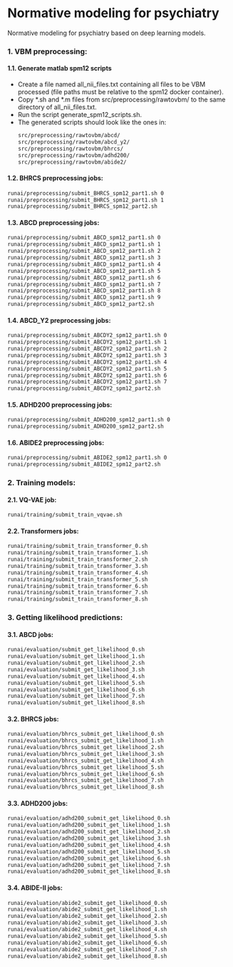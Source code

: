 # Normative modeling for psychiatry
Normative modeling for psychiatry based on deep learning models.

### 1. VBM preprocessing:

#### 1.1. Generate matlab spm12 scripts
 - Create a file named all_nii_files.txt containing all files to be VBM processed (file paths must be relative to the spm12 docker container).
 - Copy *.sh and *.m files from src/preprocessing/rawtovbm/ to the same directory of all_nii_files.txt.
 - Run the script generate_spm12_scripts.sh.
 - The generated scripts should look like the ones in:
   ```bash
   src/preprocessing/rawtovbm/abcd/
   src/preprocessing/rawtovbm/abcd_y2/
   src/preprocessing/rawtovbm/bhrcs/
   src/preprocessing/rawtovbm/adhd200/
   src/preprocessing/rawtovbm/abide2/
   ```

#### 1.2. BHRCS preprocessing jobs:
```bash
runai/preprocessing/submit_BHRCS_spm12_part1.sh 0
runai/preprocessing/submit_BHRCS_spm12_part1.sh 1
runai/preprocessing/submit_BHRCS_spm12_part2.sh
```

#### 1.3. ABCD preprocessing jobs:
```bash
runai/preprocessing/submit_ABCD_spm12_part1.sh 0
runai/preprocessing/submit_ABCD_spm12_part1.sh 1
runai/preprocessing/submit_ABCD_spm12_part1.sh 2
runai/preprocessing/submit_ABCD_spm12_part1.sh 3
runai/preprocessing/submit_ABCD_spm12_part1.sh 4
runai/preprocessing/submit_ABCD_spm12_part1.sh 5
runai/preprocessing/submit_ABCD_spm12_part1.sh 6
runai/preprocessing/submit_ABCD_spm12_part1.sh 7
runai/preprocessing/submit_ABCD_spm12_part1.sh 8
runai/preprocessing/submit_ABCD_spm12_part1.sh 9
runai/preprocessing/submit_ABCD_spm12_part2.sh
```

#### 1.4. ABCD_Y2 preprocessing jobs:
```bash
runai/preprocessing/submit_ABCDY2_spm12_part1.sh 0
runai/preprocessing/submit_ABCDY2_spm12_part1.sh 1
runai/preprocessing/submit_ABCDY2_spm12_part1.sh 2
runai/preprocessing/submit_ABCDY2_spm12_part1.sh 3
runai/preprocessing/submit_ABCDY2_spm12_part1.sh 4
runai/preprocessing/submit_ABCDY2_spm12_part1.sh 5
runai/preprocessing/submit_ABCDY2_spm12_part1.sh 6
runai/preprocessing/submit_ABCDY2_spm12_part1.sh 7
runai/preprocessing/submit_ABCDY2_spm12_part2.sh
```

#### 1.5. ADHD200 preprocessing jobs:
```bash
runai/preprocessing/submit_ADHD200_spm12_part1.sh 0
runai/preprocessing/submit_ADHD200_spm12_part2.sh
```

#### 1.6. ABIDE2 preprocessing jobs:
```bash
runai/preprocessing/submit_ABIDE2_spm12_part1.sh 0
runai/preprocessing/submit_ABIDE2_spm12_part2.sh
```

### 2. Training models:

#### 2.1. VQ-VAE job:
```bash
runai/training/submit_train_vqvae.sh
```

#### 2.2. Transformers jobs:
```bash
runai/training/submit_train_transformer_0.sh
runai/training/submit_train_transformer_1.sh
runai/training/submit_train_transformer_2.sh
runai/training/submit_train_transformer_3.sh
runai/training/submit_train_transformer_4.sh
runai/training/submit_train_transformer_5.sh
runai/training/submit_train_transformer_6.sh
runai/training/submit_train_transformer_7.sh
runai/training/submit_train_transformer_8.sh
```

### 3. Getting likelihood predictions:

#### 3.1. ABCD jobs:
```bash
runai/evaluation/submit_get_likelihood_0.sh
runai/evaluation/submit_get_likelihood_1.sh
runai/evaluation/submit_get_likelihood_2.sh
runai/evaluation/submit_get_likelihood_3.sh
runai/evaluation/submit_get_likelihood_4.sh
runai/evaluation/submit_get_likelihood_5.sh
runai/evaluation/submit_get_likelihood_6.sh
runai/evaluation/submit_get_likelihood_7.sh
runai/evaluation/submit_get_likelihood_8.sh
```

#### 3.2. BHRCS jobs:
```bash
runai/evaluation/bhrcs_submit_get_likelihood_0.sh
runai/evaluation/bhrcs_submit_get_likelihood_1.sh
runai/evaluation/bhrcs_submit_get_likelihood_2.sh
runai/evaluation/bhrcs_submit_get_likelihood_3.sh
runai/evaluation/bhrcs_submit_get_likelihood_4.sh
runai/evaluation/bhrcs_submit_get_likelihood_5.sh
runai/evaluation/bhrcs_submit_get_likelihood_6.sh
runai/evaluation/bhrcs_submit_get_likelihood_7.sh
runai/evaluation/bhrcs_submit_get_likelihood_8.sh
```

#### 3.3. ADHD200 jobs:
```bash
runai/evaluation/adhd200_submit_get_likelihood_0.sh
runai/evaluation/adhd200_submit_get_likelihood_1.sh
runai/evaluation/adhd200_submit_get_likelihood_2.sh
runai/evaluation/adhd200_submit_get_likelihood_3.sh
runai/evaluation/adhd200_submit_get_likelihood_4.sh
runai/evaluation/adhd200_submit_get_likelihood_5.sh
runai/evaluation/adhd200_submit_get_likelihood_6.sh
runai/evaluation/adhd200_submit_get_likelihood_7.sh
runai/evaluation/adhd200_submit_get_likelihood_8.sh
```

#### 3.4. ABIDE-II jobs:
```bash
runai/evaluation/abide2_submit_get_likelihood_0.sh
runai/evaluation/abide2_submit_get_likelihood_1.sh
runai/evaluation/abide2_submit_get_likelihood_2.sh
runai/evaluation/abide2_submit_get_likelihood_3.sh
runai/evaluation/abide2_submit_get_likelihood_4.sh
runai/evaluation/abide2_submit_get_likelihood_5.sh
runai/evaluation/abide2_submit_get_likelihood_6.sh
runai/evaluation/abide2_submit_get_likelihood_7.sh
runai/evaluation/abide2_submit_get_likelihood_8.sh
```
